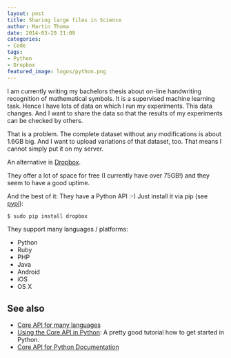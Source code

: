 ```yaml
---
layout: post
title: Sharing large files in Science
author: Martin Thoma
date: 2014-03-20 21:09
categories:
- Code
tags:
- Python
- Dropbox
featured_image: logos/python.png
---
```


I am currently writing my bachelors thesis about on-line handwriting recognition
of mathematical symbols. It is a supervised machine learning task. Hence I
have lots of data on which I run my experiments. This data changes.
And I want to share the data so that the results of my experiments can be
checked by others.

That is a problem. The complete dataset without any modifications is about
1.6GB big. And I want to upload variations of that dataset, too.
That means I cannot simply put it on my server.

An alternative is [Dropbox](https://www.dropbox.com/home).

They offer a lot of space for free (I currently have over 75GB!) and they
seem to have a good uptime.

And the best of it: They have a Python API :-)
Just install it via pip (see [pypi](https://pypi.python.org/pypi/dropbox/2.1.0)):

```bash
$ sudo pip install dropbox
```

They support many languages / platforms:

* Python
* Ruby
* PHP
* Java
* Android
* iOS
* OS X

## See also

* [Core API for many languages](https://www.dropbox.com/developers/core)
* [Using the Core API in Python](https://www.dropbox.com/developers/core/start/python): A pretty good tutorial how to get started in Python.
* [Core API for Python Documentation](https://www.dropbox.com/developers/core/docs/python)
